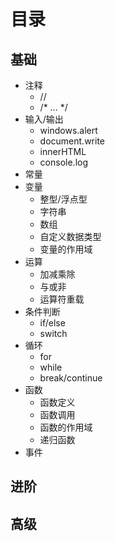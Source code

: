 # 目录

## 基础

- 注释
    - //
    - /\* ... */
- 输入/输出
    - windows.alert
    - document.write
    - innerHTML
    - console.log
- 常量
- 变量
    - 整型/浮点型
    - 字符串
    - 数组
    - 自定义数据类型
    - 变量的作用域
- 运算
    - 加减乘除
    - 与或非
    - 运算符重载
- 条件判断
    - if/else
    - switch
- 循环
    - for
    - while
    - break/continue
- 函数
    - 函数定义
    - 函数调用
    - 函数的作用域
    - 递归函数
- 事件

## 进阶



## 高级

